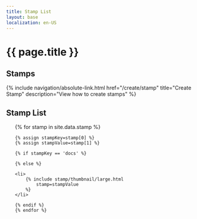 ```yaml
---
title: Stamp List
layout: base
localization: en-US
---
```


# {{ page.title }}

## Stamps

{% include navigation/absolute-link.html
    href="/create/stamp"
    title="Create Stamp"
    description="View how to create stamps"
%}

## Stamp List

<ul class="stamp-hi-flex">
    {% for stamp in site.data.stamp %}

    {% assign stampKey=stamp[0] %}
    {% assign stampValue=stamp[1] %}

    {% if stampKey == 'docs' %}

    {% else %}

    <li>
        {% include stamp/thumbnail/large.html
            stamp=stampValue  
        %}
    </li>

    {% endif %}
    {% endfor %}
</ul>